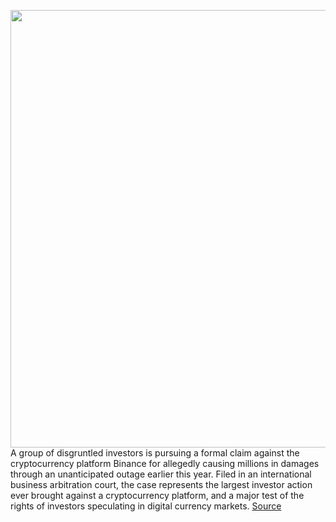 <img src='https://cdn.vox-cdn.com/thumbor/WOUlQeoOCkXSWg-MtEOX-nCIRBE=/0x0:3000x2000/1200x800/filters:focal(1260x760:1740x1240)/cdn.vox-cdn.com/uploads/chorus_image/image/69746822/acastro_170726_1777_0008.0.jpg' width='700px' /><br/>
A group of disgruntled investors is pursuing a formal claim against the cryptocurrency platform Binance for allegedly causing millions in damages through an unanticipated outage earlier this year. Filed in an international business arbitration court, the case represents the largest investor action ever brought against a cryptocurrency platform, and a major test of the rights of investors speculating in digital currency markets.
<a href='https://www.theverge.com/2021/8/19/22631213/binance-lawsuit-downtime-may-outage-options-leverage-bitcoin'> Source <a/>